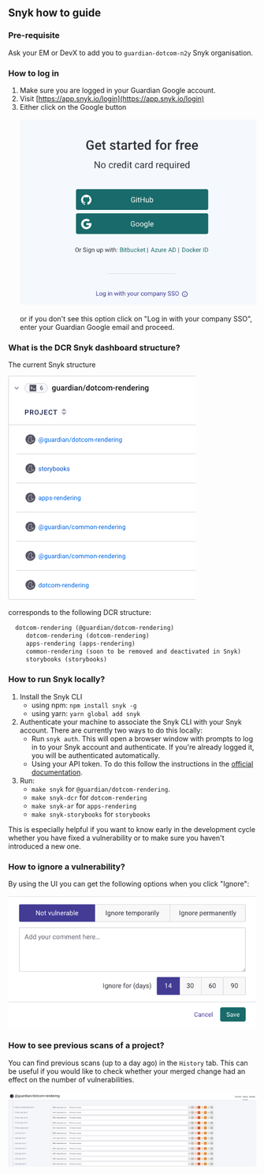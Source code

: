 ## Snyk how to guide

### Pre-requisite

Ask your EM or DevX to add you to `guardian-dotcom-n2y` Snyk organisation.

### How to log in

1. Make sure you are logged in your Guardian Google account.
2. Visit [https://app.snyk.io/login](https://app.snyk.io/login)
3. Either click on the Google button </br></br> ![snyk_google_login](snyk_google_login.png) <br/><br/> or if you don't see this option click on "Log in with your company SSO", enter your Guardian Google email and proceed.

### What is the DCR Snyk dashboard structure?

The current Snyk structure

![snyk_dcr_structure](snyk-dcr-structure.png)

corresponds to the following DCR structure:

```
  dotcom-rendering (@guardian/dotcom-rendering)
     dotcom-rendering (dotcom-rendering)
     apps-rendering (apps-rendering)
     common-rendering (soon to be removed and deactivated in Snyk)
     storybooks (storybooks)
```

### How to run Snyk locally?

1. Install the Snyk CLI
    - using npm: `npm install snyk -g`
    - using yarn: `yarn global add snyk`
2. Authenticate your machine to associate the Snyk CLI with your Snyk account. There are currently two ways to do this locally:
    - Run `snyk auth`. This will open a browser window with prompts to log in to your Snyk account and authenticate. If you're already logged it, you will be authenticated automatically.
    - Using your API token. To do this follow the instructions in the [official documentation](https://docs.snyk.io/snyk-cli/authenticate-the-cli-with-your-account).
3. Run:
    - `make snyk` for `@guardian/dotcom-rendering`.
    - `make snyk-dcr` for `dotcom-rendering`
    - `make snyk-ar` for `apps-rendering`
    - `make snyk-storybooks` for `storybooks`

This is especially helpful if you want to know early in the development cycle whether you have fixed a vulnerability or to make sure you haven't introduced a new one.

### How to ignore a vulnerability?

By using the UI you can get the following options when you click "Ignore": <br/><br/>
![How to ingore a vulnerabilty](snyk-screenshot.png)

### How to see previous scans of a project?

You can find previous scans (up to a day ago) in the `History` tab. This can be useful if you would like to check whether your merged change had an effect on the number of vulnerabilities. <br/><br/>
![Snyk_History](snyk-history.png)
